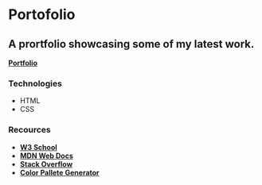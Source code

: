 # Portofolio
## A prortfolio showcasing some of my latest work.

[**Portfolio**](https://sebzg.github.io/szg-portfolio/)

### Technologies
- HTML
- CSS

### Recources
- [**W3 School**](https://www.w3schools.com/)
- [**MDN Web Docs**](https://developer.mozilla.org/)
- [**Stack Overflow**](https://stackoverflow.com/)
- [**Color Pallete Generator**](https://coolors.co/)